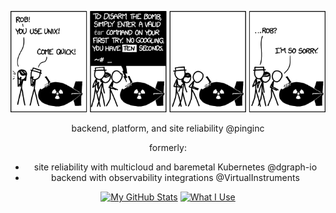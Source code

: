 <center>
  
![tar](./tar.png)


backend, platform, and site reliability @pinginc

formerly:
- site reliability with multicloud and baremetal Kubernetes @dgraph-io
- backend with observability integrations @VirtualInstruments

[![My GitHub Stats](https://github-readme-stats.vercel.app/api?username=roshbhatia&count_private=true&hide=stars,contribs&hide_rank=true&include_all_commits=true)](https://github.com/anuraghazra/github-readme-stats) [![What I Use](https://github-readme-stats.vercel.app/api/top-langs/?username=roshbhatia&hide_progress=true)](https://github.com/anuraghazra/github-readme-stats)
</center>
